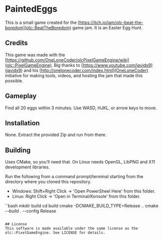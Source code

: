 # PaintedEggs

This is a small game created for the [https://itch.io/jam/olc-beat-the-boredom](olc::BeatTheBoredom)
game jam. It is an Easter Egg Hunt.

## Credits

This game was made with the [https://github.com/OneLoneCoder/olcPixelGameEngine/wiki](olc::PixelGameEngine).
Big thanks to [https://www.youtube.com/javidx9](javidx9) and his [http://onelonecoder.com/index.html](OneLoneCoder)
initiative for making tools, videos, and hosting the jam that made this possible.

## Gameplay

Find all 20 eggs within 3 minutes. Use WASD, HJKL, or arrow keys to move.

## Installation
None. Extract the provided Zip and run from there.

## Building
Uses CMake, so you'll need that. On Linux needs OpenGL, LibPNG and X11 development libraries.

Run the following from a command prompt/terminal starting from the directory where you cloned this repository.

 * Windows: Shift+Right Click -> 'Open PowerSheel Here' from this folder.
 * Linux: Right Click -> 'Open in Terminal/Konsole' from this folder.

``bash
mkdir build
cd build
cmake -DCMAKE_BUILD_TYPE=Release ..
cmake --build . --config Release
```

## License
This software is made available under the same license as the olc::PixelGameEngine. See LICENSE for details.

